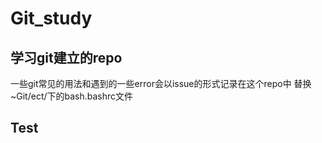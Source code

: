 # Git_study
## 学习git建立的repo
一些git常见的用法和遇到的一些error会以issue的形式记录在这个repo中
替换~Git/ect/下的bash.bashrc文件
## Test
 
